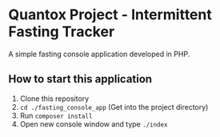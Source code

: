 # Quantox Project - Intermittent Fasting Tracker

A simple fasting console application developed in PHP.


## How to start this application
1. Clone this repository
2. `cd ./fasting_console_app` (Get into the project directory)
3. Run `composer install`
4. Open new console window and type `./index`

